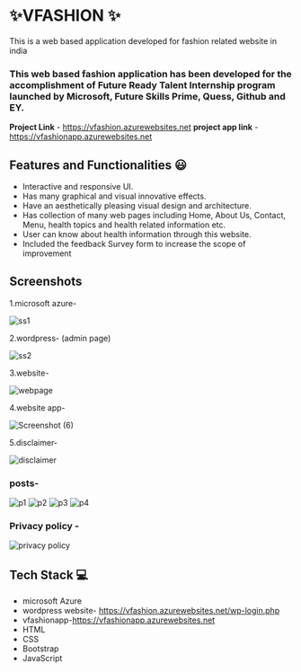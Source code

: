 # ✨VFASHION   ✨

This is a web based application developed for fashion related website in india

### This web based fashion application has been developed for the accomplishment of Future Ready Talent Internship program launched by Microsoft, Future Skills Prime, Quess, Github and EY.


**Project Link** - https://vfashion.azurewebsites.net
**project app link** -https://vfashionapp.azurewebsites.net


## Features and Functionalities 😃

- Interactive and responsive UI.
- Has many graphical and visual innovative effects.
- Have an aesthetically pleasing visual design and architecture.
- Has collection of many web pages including Home, About Us, Contact, Menu, health topics and health related information etc.
- User can know about health information through this website.
- Included the feedback Survey form to increase the scope of improvement 

## Screenshots

1.microsoft azure-

![ss1](https://user-images.githubusercontent.com/112483197/197733821-f3a74fb9-b2bb-4541-b9eb-60df6f580647.png)

2.wordpress- (admin page)

![ss2](https://user-images.githubusercontent.com/112483197/197734612-3ffca75f-f7f8-4c0c-94dd-b58b8a6ae20d.png)

3.website-

![webpage](https://user-images.githubusercontent.com/112483197/197738505-a683c107-7861-4594-976e-bd817fdb0ddf.png)

4.website app-

![Screenshot (6)](https://user-images.githubusercontent.com/112483197/198240826-ea803fae-d65e-46a3-bd5c-314c224c9eb5.png)


5.disclaimer-

![disclaimer](https://user-images.githubusercontent.com/112483197/197738773-f472f8c0-c11b-4913-ad8d-f600575978d8.png)

### posts-
![p1](https://user-images.githubusercontent.com/112483197/197738889-9820dc94-5249-4bc2-b64f-01312ec7bb27.png)
![p2](https://user-images.githubusercontent.com/112483197/197738983-a3d38f72-31b0-4e48-9c32-69ce28340925.png)
![p3](https://user-images.githubusercontent.com/112483197/197739005-d931887f-c35e-4bd5-bdea-b7abc1e3261c.png)
![p4](https://user-images.githubusercontent.com/112483197/197739048-4e1ab302-31a3-4c24-a6b0-aa28e74f5314.png)

### Privacy policy -

![privacy policy](https://user-images.githubusercontent.com/112483197/197739164-25b0df7e-ad3e-494c-8223-3df542ef6c2b.png)


## Tech Stack 💻

- microsoft Azure
- wordpress website- https://vfashion.azurewebsites.net/wp-login.php
- vfashionapp-https://vfashionapp.azurewebsites.net
- HTML
- CSS
- Bootstrap
- JavaScript 

